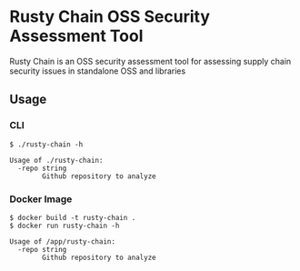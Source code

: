 # Rusty Chain OSS Security Assessment Tool

Rusty Chain is an OSS security assessment tool for assessing supply chain security issues in standalone OSS and libraries

## Usage

### CLI
```shell
$ ./rusty-chain -h

Usage of ./rusty-chain:
  -repo string
        Github repository to analyze
```

### Docker Image
```shell
$ docker build -t rusty-chain .
$ docker run rusty-chain -h

Usage of /app/rusty-chain:
  -repo string
        Github repository to analyze
```